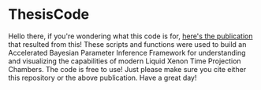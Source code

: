 # ThesisCode

Hello there, if you're wondering what this code is for, [here's the publication](https://purl.stanford.edu/jt073gr9153) that resulted from this!
These scripts and functions were used to build an Accelerated Bayesian Parameter Inference Framework for understanding and visualizing the 
capabilities of modern Liquid Xenon Time Projection Chambers. The code is free to use! Just please make sure you cite either this repository or 
the above publication. Have a great day!
